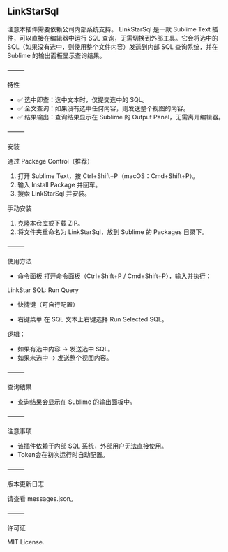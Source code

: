 ## LinkStarSql

注意本插件需要依赖公司内部系统支持。
LinkStarSql 是一款 Sublime Text 插件，可以直接在编辑器中运行 SQL 查询，无需切换到外部工具。它会将选中的 SQL（如果没有选中，则使用整个文件内容）发送到内部 SQL 查询系统，并在 Sublime 的输出面板显示查询结果。

⸻

特性
- ✅ 选中即查：选中文本时，仅提交选中的 SQL。
- ✅ 全文查询：如果没有选中任何内容，则发送整个视图的内容。
- ✅ 结果输出：查询结果显示在 Sublime 的 Output Panel，无需离开编辑器。

⸻

安装

通过 Package Control（推荐）
1. 打开 Sublime Text，按 Ctrl+Shift+P（macOS：Cmd+Shift+P）。
2. 输入 Install Package 并回车。
3. 搜索 LinkStarSql 并安装。

手动安装
1. 克隆本仓库或下载 ZIP。
2. 将文件夹重命名为 LinkStarSql，放到 Sublime 的 Packages 目录下。

⸻

使用方法
- 命令面板
打开命令面板（Ctrl+Shift+P / Cmd+Shift+P），输入并执行：

LinkStar SQL: Run Query


- 快捷键（可自行配置）

- 右键菜单
在 SQL 文本上右键选择 Run Selected SQL。

逻辑：
- 如果有选中内容 → 发送选中 SQL。
- 如果未选中 → 发送整个视图内容。

⸻

查询结果
- 查询结果会显示在 Sublime 的输出面板中。

⸻

注意事项
- 该插件依赖于内部 SQL 系统，外部用户无法直接使用。
- Token会在初次运行时自动配置。

⸻

版本更新日志

请查看 messages.json。

⸻

许可证

MIT License.

